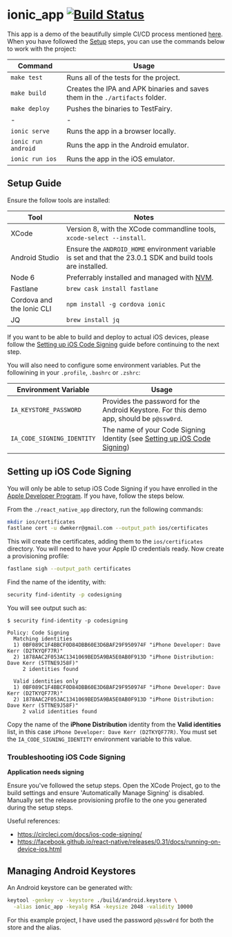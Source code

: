# ionic_app [![Build Status](https://travis-ci.org/dwmkerr/beautifully-simple-app-ci.svg?branch=master)](https://travis-ci.org/dwmkerr/beautifully-simple-app-ci)

This app is a demo of the beautifully simple CI/CD process mentioned [here](../README.md). When you have followed the [Setup](#setup) steps, you can use the commands below to work with the project:

| Command | Usage |
|---------|-------|
| `make test` | Runs all of the tests for the project. |
| `make build` | Creates the IPA and APK binaries and saves them in the `./artifacts` folder. |
| `make deploy` | Pushes the binaries to TestFairy. |
| - | - |
| `ionic serve` | Runs the app in a browser locally. |
| `ionic run android` | Runs the app in the Android emulator. |
| `ionic run ios` | Runs the app in the iOS emulator. |

## Setup Guide

Ensure the follow tools are installed:

| Tool | Notes |
|------|-------|
| XCode | Version 8, with the XCode commandline tools, `xcode-select --install`. |
| Android Studio | Ensure the `ANDROID_HOME` environment variable is set and that the 23.0.1 SDK and build tools are installed. |
| Node 6 | Preferrably installed and managed with [NVM](https://github.com/creationix/nvm). |
| Fastlane | `brew cask install fastlane` |
| Cordova and the Ionic CLI | `npm install -g cordova ionic` |
| JQ | `brew install jq` |

If you want to be able to build and deploy to actual iOS devices, please follow the [Setting up iOS Code Signing](#setting-up-ios-code-signing) guide before continuing to the next step.

You will also need to configure some environment variables. Put the followining in your `.profile`, `.bashrc` or `.zshrc`:

| Environment Variable | Usage |
|----------------------|-------|
| `IA_KEYSTORE_PASSWORD` | Provides the password for the Android Keystore. For this demo app, should be `p@ssw0rd`. |
| `IA_CODE_SIGNING_IDENTITY` | The name of your Code Signing Identity (see [Setting up iOS Code Signing](#Setting-up-iOS-Code-Signing)) |

## Setting up iOS Code Signing

You will only be able to setup iOS Code Signing if you have enrolled in the [Apple Developer Program](https://developer.apple.com/programs/). If you have, follow the steps below.

From the `./react_native_app` directory, run the following commands:

```bash
mkdir ios/certificates
fastlane cert -u dwmkerr@gmail.com --output_path ios/certificates
```

This will create the certificates, adding them to the `ios/certificates` directory. You will need to have your Apple ID credentials ready. Now create a provisioning profile:

```bash
fastlane sigh --output_path certificates
```

Find the name of the identity, with:

```bash
security find-identity -p codesigning
```

You will see output such as:

```
$ security find-identity -p codesigning

Policy: Code Signing
  Matching identities
  1) 0BF089C1F4BBCF0D84DBB60E3D6BAF29F950974F "iPhone Developer: Dave Kerr (D2TKYQF77R)"
  2) 1878AAC2F053AC1341069BED5A9BA5E0AB0F913D "iPhone Distribution: Dave Kerr (5TTNE9J58F)"
     2 identities found

  Valid identities only
  1) 0BF089C1F4BBCF0D84DBB60E3D6BAF29F950974F "iPhone Developer: Dave Kerr (D2TKYQF77R)"
  2) 1878AAC2F053AC1341069BED5A9BA5E0AB0F913D "iPhone Distribution: Dave Kerr (5TTNE9J58F)"
     2 valid identities found
```

Copy the name of the **iPhone Distribution** identity from the **Valid identities** list, in this case `iPhone Developer: Dave Kerr (D2TKYQF77R)`. You must set the `IA_CODE_SIGNING_IDENTITY` environment variable to this value.

### Troubleshooting iOS Code Signing

**Application needs signing**

Ensure you've followed the setup steps. Open the XCode Project, go to the build settings and ensure 'Automatically Manage Signing' is disabled. Manually set the release provisioning profile to the one you generated during the setup steps.

Useful references:

- https://circleci.com/docs/ios-code-signing/
- https://facebook.github.io/react-native/releases/0.31/docs/running-on-device-ios.html

## Managing Android Keystores

An Android keystore can be generated with:

```bash
keytool -genkey -v -keystore ./build/android.keystore \
  -alias ionic_app -keyalg RSA -keysize 2048 -validity 10000
```

For this example project, I have used the password `p@ssw0rd` for both the store and the alias.
